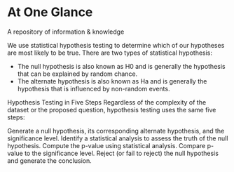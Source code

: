 # At One Glance
A repository of information & knowledge

We use statistical hypothesis testing to determine which of our hypotheses are most likely to be true. There are two types of statistical hypothesis:
* The null hypothesis is also known as H0 and is generally the hypothesis that can be explained by random chance.
* The alternate hypothesis is also known as Ha and is generally the hypothesis that is influenced by non-random events.


Hypothesis Testing in Five Steps
Regardless of the complexity of the dataset or the proposed question, hypothesis testing uses the same five steps:

Generate a null hypothesis, its corresponding alternate hypothesis, and the significance level.
Identify a statistical analysis to assess the truth of the null hypothesis.
Compute the p-value using statistical analysis.
Compare p-value to the significance level.
Reject (or fail to reject) the null hypothesis and generate the conclusion.
